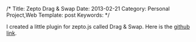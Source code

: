 /*
Title: Zepto Drag & Swap
Date: 2013-02-21
Category: Personal Project,Web
Template: post
Keywords: 
*/

I created a little plugin for zepto.js called Drag & Swap. Here is the
[github
link](http://james2doyle.github.com/zepto-dragswap/ "Zepto Dragswap").
